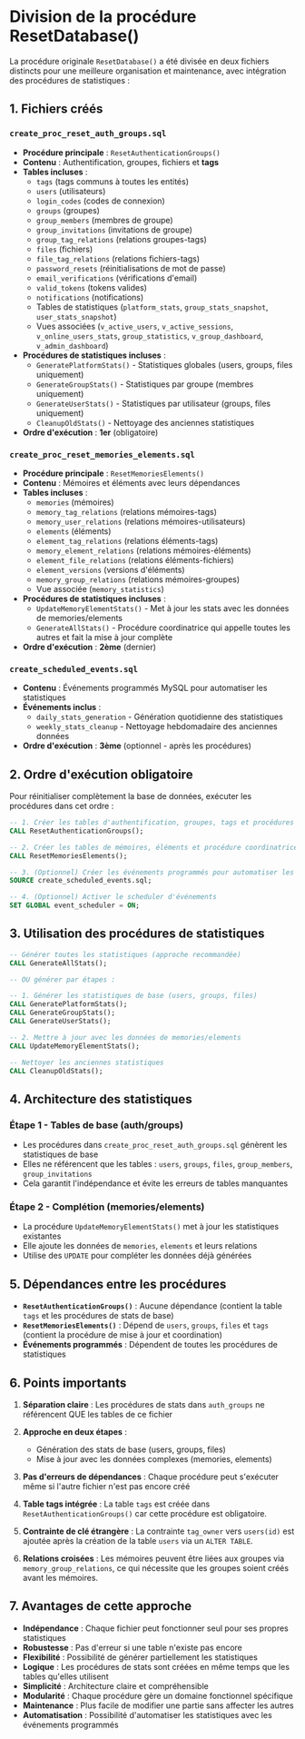 # Division de la procédure ResetDatabase()

La procédure originale `ResetDatabase()` a été divisée en deux fichiers distincts pour une meilleure organisation et maintenance, avec intégration des procédures de statistiques :

## 1. Fichiers créés

### `create_proc_reset_auth_groups.sql`
- **Procédure principale** : `ResetAuthenticationGroups()`
- **Contenu** : Authentification, groupes, fichiers et **tags**
- **Tables incluses** :
  - `tags` (tags communs à toutes les entités)
  - `users` (utilisateurs)
  - `login_codes` (codes de connexion)
  - `groups` (groupes)
  - `group_members` (membres de groupe)
  - `group_invitations` (invitations de groupe)
  - `group_tag_relations` (relations groupes-tags)
  - `files` (fichiers)
  - `file_tag_relations` (relations fichiers-tags)
  - `password_resets` (réinitialisations de mot de passe)
  - `email_verifications` (vérifications d'email)
  - `valid_tokens` (tokens valides)
  - `notifications` (notifications)
  - Tables de statistiques (`platform_stats`, `group_stats_snapshot`, `user_stats_snapshot`)
  - Vues associées (`v_active_users`, `v_active_sessions`, `v_online_users_stats`, `group_statistics`, `v_group_dashboard`, `v_admin_dashboard`)
- **Procédures de statistiques incluses** :
  - `GeneratePlatformStats()` - Statistiques globales (users, groups, files uniquement)
  - `GenerateGroupStats()` - Statistiques par groupe (membres uniquement)
  - `GenerateUserStats()` - Statistiques par utilisateur (groups, files uniquement)
  - `CleanupOldStats()` - Nettoyage des anciennes statistiques
- **Ordre d'exécution** : **1er** (obligatoire)

### `create_proc_reset_memories_elements.sql`
- **Procédure principale** : `ResetMemoriesElements()`
- **Contenu** : Mémoires et éléments avec leurs dépendances
- **Tables incluses** :
  - `memories` (mémoires)
  - `memory_tag_relations` (relations mémoires-tags)
  - `memory_user_relations` (relations mémoires-utilisateurs)
  - `elements` (éléments)
  - `element_tag_relations` (relations éléments-tags)
  - `memory_element_relations` (relations mémoires-éléments)
  - `element_file_relations` (relations éléments-fichiers)
  - `element_versions` (versions d'éléments)
  - `memory_group_relations` (relations mémoires-groupes)
  - Vue associée (`memory_statistics`)
- **Procédures de statistiques incluses** :
  - `UpdateMemoryElementStats()` - Met à jour les stats avec les données de memories/elements
  - `GenerateAllStats()` - Procédure coordinatrice qui appelle toutes les autres et fait la mise à jour complète
- **Ordre d'exécution** : **2ème** (dernier)

### `create_scheduled_events.sql`
- **Contenu** : Événements programmés MySQL pour automatiser les statistiques
- **Événements inclus** :
  - `daily_stats_generation` - Génération quotidienne des statistiques
  - `weekly_stats_cleanup` - Nettoyage hebdomadaire des anciennes données
- **Ordre d'exécution** : **3ème** (optionnel - après les procédures)

## 2. Ordre d'exécution obligatoire

Pour réinitialiser complètement la base de données, exécuter les procédures dans cet ordre :

```sql
-- 1. Créer les tables d'authentification, groupes, tags et procédures de stats
CALL ResetAuthenticationGroups();

-- 2. Créer les tables de mémoires, éléments et procédure coordinatrice
CALL ResetMemoriesElements();

-- 3. (Optionnel) Créer les événements programmés pour automatiser les stats
SOURCE create_scheduled_events.sql;

-- 4. (Optionnel) Activer le scheduler d'événements
SET GLOBAL event_scheduler = ON;
```

## 3. Utilisation des procédures de statistiques

```sql
-- Générer toutes les statistiques (approche recommandée)
CALL GenerateAllStats();

-- OU générer par étapes :

-- 1. Générer les statistiques de base (users, groups, files)
CALL GeneratePlatformStats();
CALL GenerateGroupStats();
CALL GenerateUserStats();

-- 2. Mettre à jour avec les données de memories/elements
CALL UpdateMemoryElementStats();

-- Nettoyer les anciennes statistiques
CALL CleanupOldStats();
```

## 4. Architecture des statistiques

### **Étape 1 - Tables de base (auth/groups)**
- Les procédures dans `create_proc_reset_auth_groups.sql` génèrent les statistiques de base
- Elles ne référencent que les tables : `users`, `groups`, `files`, `group_members`, `group_invitations`
- Cela garantit l'indépendance et évite les erreurs de tables manquantes

### **Étape 2 - Complétion (memories/elements)**  
- La procédure `UpdateMemoryElementStats()` met à jour les statistiques existantes
- Elle ajoute les données de `memories`, `elements` et leurs relations
- Utilise des `UPDATE` pour compléter les données déjà générées

## 5. Dépendances entre les procédures

- **`ResetAuthenticationGroups()`** : Aucune dépendance (contient la table `tags` et les procédures de stats de base)
- **`ResetMemoriesElements()`** : Dépend de `users`, `groups`, `files` et `tags` (contient la procédure de mise à jour et coordination)
- **Événements programmés** : Dépendent de toutes les procédures de statistiques

## 6. Points importants

1. **Séparation claire** : Les procédures de stats dans `auth_groups` ne référencent QUE les tables de ce fichier

2. **Approche en deux étapes** :
   - Génération des stats de base (users, groups, files)
   - Mise à jour avec les données complexes (memories, elements)

3. **Pas d'erreurs de dépendances** : Chaque procédure peut s'exécuter même si l'autre fichier n'est pas encore créé

4. **Table tags intégrée** : La table `tags` est créée dans `ResetAuthenticationGroups()` car cette procédure est obligatoire.

5. **Contrainte de clé étrangère** : La contrainte `tag_owner` vers `users(id)` est ajoutée après la création de la table `users` via un `ALTER TABLE`.

6. **Relations croisées** : Les mémoires peuvent être liées aux groupes via `memory_group_relations`, ce qui nécessite que les groupes soient créés avant les mémoires.

## 7. Avantages de cette approche

- **Indépendance** : Chaque fichier peut fonctionner seul pour ses propres statistiques
- **Robustesse** : Pas d'erreur si une table n'existe pas encore
- **Flexibilité** : Possibilité de générer partiellement les statistiques
- **Logique** : Les procédures de stats sont créées en même temps que les tables qu'elles utilisent
- **Simplicité** : Architecture claire et compréhensible
- **Modularité** : Chaque procédure gère un domaine fonctionnel spécifique
- **Maintenance** : Plus facile de modifier une partie sans affecter les autres
- **Automatisation** : Possibilité d'automatiser les statistiques avec les événements programmés